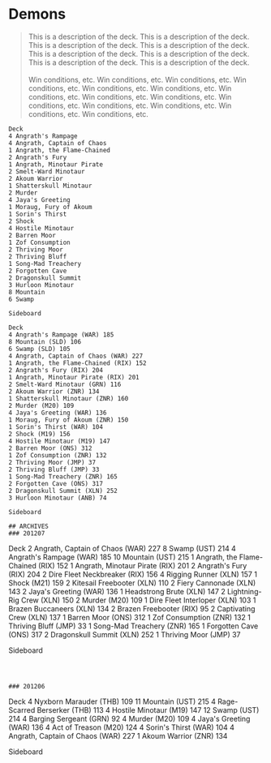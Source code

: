 # Demons
> This is a description of the deck. This is a description of the deck. This is a description of the deck. This is a description of the deck. This is a description of the deck. This is a description of the deck. This is a description of the deck. This is a description of the deck.<br><br>Win conditions, etc. Win conditions, etc. Win conditions, etc. Win conditions, etc. Win conditions, etc. Win conditions, etc. Win conditions, etc. Win conditions, etc. Win conditions, etc. Win conditions, etc. Win conditions, etc. Win conditions, etc. Win conditions, etc. Win conditions, etc. 

```
Deck
4 Angrath's Rampage
4 Angrath, Captain of Chaos
1 Angrath, the Flame-Chained
2 Angrath's Fury
1 Angrath, Minotaur Pirate
2 Smelt-Ward Minotaur
2 Akoum Warrior
1 Shatterskull Minotaur
2 Murder
4 Jaya's Greeting
1 Moraug, Fury of Akoum
1 Sorin's Thirst
2 Shock
4 Hostile Minotaur
2 Barren Moor 
1 Zof Consumption
2 Thriving Moor
2 Thriving Bluff
1 Song-Mad Treachery
2 Forgotten Cave
2 Dragonskull Summit
3 Hurloon Minotaur
8 Mountain
6 Swamp

Sideboard
```


```
Deck
4 Angrath's Rampage (WAR) 185
8 Mountain (SLD) 106
6 Swamp (SLD) 105
4 Angrath, Captain of Chaos (WAR) 227
1 Angrath, the Flame-Chained (RIX) 152
2 Angrath's Fury (RIX) 204
1 Angrath, Minotaur Pirate (RIX) 201
2 Smelt-Ward Minotaur (GRN) 116
2 Akoum Warrior (ZNR) 134
1 Shatterskull Minotaur (ZNR) 160
2 Murder (M20) 109
4 Jaya's Greeting (WAR) 136
1 Moraug, Fury of Akoum (ZNR) 150
1 Sorin's Thirst (WAR) 104
2 Shock (M19) 156
4 Hostile Minotaur (M19) 147
2 Barren Moor (ONS) 312
1 Zof Consumption (ZNR) 132
2 Thriving Moor (JMP) 37
2 Thriving Bluff (JMP) 33
1 Song-Mad Treachery (ZNR) 165
2 Forgotten Cave (ONS) 317
2 Dragonskull Summit (XLN) 252
3 Hurloon Minotaur (ANB) 74

Sideboard

```





```
## ARCHIVES
### 201207
```
Deck
2 Angrath, Captain of Chaos (WAR) 227
8 Swamp (UST) 214
4 Angrath's Rampage (WAR) 185
10 Mountain (UST) 215
1 Angrath, the Flame-Chained (RIX) 152
1 Angrath, Minotaur Pirate (RIX) 201
2 Angrath's Fury (RIX) 204
2 Dire Fleet Neckbreaker (RIX) 156
4 Rigging Runner (XLN) 157
1 Shock (M21) 159
2 Kitesail Freebooter (XLN) 110
2 Fiery Cannonade (XLN) 143
2 Jaya's Greeting (WAR) 136
1 Headstrong Brute (XLN) 147
2 Lightning-Rig Crew (XLN) 150
2 Murder (M20) 109
1 Dire Fleet Interloper (XLN) 103
1 Brazen Buccaneers (XLN) 134
2 Brazen Freebooter (RIX) 95
2 Captivating Crew (XLN) 137
1 Barren Moor (ONS) 312
1 Zof Consumption (ZNR) 132
1 Thriving Bluff (JMP) 33
1 Song-Mad Treachery (ZNR) 165
1 Forgotten Cave (ONS) 317
2 Dragonskull Summit (XLN) 252
1 Thriving Moor (JMP) 37

Sideboard

```



### 201206
```
Deck
4 Nyxborn Marauder (THB) 109
11 Mountain (UST) 215
4 Rage-Scarred Berserker (THB) 113
4 Hostile Minotaur (M19) 147
12 Swamp (UST) 214
4 Barging Sergeant (GRN) 92
4 Murder (M20) 109
4 Jaya's Greeting (WAR) 136
4 Act of Treason (M20) 124
4 Sorin's Thirst (WAR) 104
4 Angrath, Captain of Chaos (WAR) 227
1 Akoum Warrior (ZNR) 134

Sideboard

```

